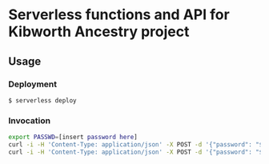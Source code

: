 # Serverless functions and API for Kibworth Ancestry project

## Usage

### Deployment

```
$ serverless deploy
```


### Invocation

```bash
export PASSWD=[insert password here]
curl -i -H 'Content-Type: application/json' -X POST -d '{"password": "$PASSWD"}' https://dov9dia7k5.execute-api.us-east-1.amazonaws.com/stop_rds
curl -i -H 'Content-Type: application/json' -X POST -d '{"password": "$PASSWD"}' https://dov9dia7k5.execute-api.us-east-1.amazonaws.com/restore_rds
```
